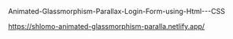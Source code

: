Animated-Glassmorphism-Parallax-Login-Form-using-Html---CSS


https://shlomo-animated-glassmorphism-paralla.netlify.app/
